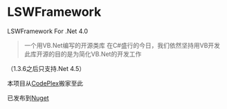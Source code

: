﻿LSWFramework
============

LSWFramework For .Net 4.0
>一个用VB.Net编写的开源类库
>在C#盛行的今日，我们依然坚持用VB开发
>此库开源的目的是为简化VB.Net的开发工作

（1.3.6之后只支持.Net 4.5）

本项目从[CodePlex](http://lswframework.codeplex.com/)搬家至此

已发布到[Nuget](https://nuget.org/packages/LSWFramework/)